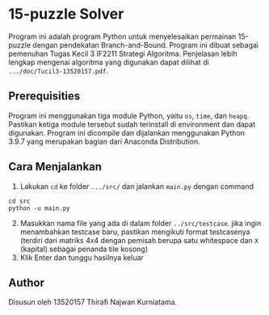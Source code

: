# 15-puzzle Solver

Program ini adalah program Python untuk menyelesaikan permainan 15-puzzle dengan pendekatan Branch-and-Bound. Program ini dibuat sebagai pemenuhan Tugas Kecil 3 IF2211 Strategi Algoritma. Penjelasan lebih lengkap mengenai algoritma yang digunakan dapat dilihat di `.../doc/Tucil3-13520157.pdf`.
## Prerequisities
Program ini menggunakan tiga module Python, yaitu `os`, `time`, dan `heapq`. Pastikan ketiga module tersebut sudah terinstall di environment dan dapat digunakan.
Program ini dicompile dan dijalankan menggunakan Python 3.9.7 yang merupakan bagian dari Anaconda Distribution.

## Cara Menjalankan
1. Lakukan `cd` ke folder `.../src/` dan jalankan `main.py` dengan command
```
cd src
python -u main.py
```
2. Masukkan nama file yang ada di dalam folder `../src/testcase`. jika ingin menambahkan testcase baru, pastikan mengikuti format testcasenya (terdiri dari matriks 4x4 dengan pemisah berupa satu whitespace dan `X` (kapital) sebagai penanda tile kosong)
3. Klik Enter dan tunggu hasilnya keluar
## Author
Disusun oleh 13520157 Thirafi Najwan Kurniatama. 
